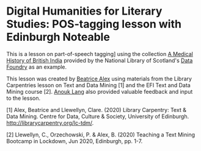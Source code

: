 # Digital Humanities for Literary Studies: POS-tagging lesson with Edinburgh Noteable
This is a lesson on part-of-speech tagging] using the collection [A Medical History of British India](https://data.nls.uk/data/digitised-collections/a-medical-history-of-british-india/) provided by the National Library of Scotland's [Data Foundry](https://data.nls.uk) as an example.

This lesson was created by [Beatrice Alex](https://www.ed.ac.uk/profile/dr-beatrice-alex) using materials from the Library Carpentries lesson on Text and Data Mining [1] and the EFI Text and Data Mining course [2]. [Anouk Lang](https://www.ed.ac.uk/profile/anouk-lang) also provided valuable feedback and input to the lesson.




[1] Alex, Beatrice and Llewellyn, Clare. (2020) Library Carpentry: Text & Data Mining. Centre for Data, Culture & Society, University of Edinburgh. http://librarycarpentry.org/lc-tdm/.

[2] Llewellyn, C., Orzechowski, P. & Alex, B. (2020) Teaching a Text Mining Bootcamp in Lockdown, Jun 2020, Edinburgh, pp. 1-7.
